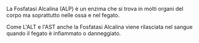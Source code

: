 La Fosfatasi Alcalina (ALP) è un enzima che si trova in molti organi del corpo ma soprattutto nelle ossa e nel fegato.

Come L'ALT e l'AST anche la Fosfatasi Alcalina viene rilasciata nel sangue quando il fegato è infiammato o danneggiato.
